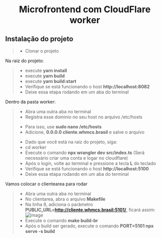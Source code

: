 <h1 align="center">
  <br>Microfrontend com CloudFlare worker
</h1>

## Instalação do projeto

> - Clonar o projeto

Na raiz do projeto:

> - execute <b>yarn install</b>
> - execute <b>yarn build</b>
> - execute <b>yarn build:start</b>
> - Verifique se está funcionando o host <b>http://localhost:8082</b> 
> - Deixe essa etapa rodando em um aba do terminal

Dentro da pasta worker:

> - Abra uma outra aba no terminal
> - Registra esse dominio no seu host no arquivo /etc/hosts
> * Para isso, use <b>sudo nano /etc/hosts</b>
> * Adicione, <b>0.0.0.0 cliente.whmcs.brasil</b> e salve o arquivo
> - Dado que você está na raiz do projeto, siga: 
> - cd worker
> - Execute o comando <b>npx wrangler dev src/index.ts</b> (Será necessário criar uma conta e logar no cloudflare)
> - Após o login, volte ao terminal e pressione a tecla <b>L</b> do teclado
> - Verifique se está funcionando o host <b>http://localhost:5100</b>
> - Deixe essa etapa rodando em um aba do terminal

Vamos colocar o clientearea para rodar

> - Abra uma outra aba no terminal
> - No clientarea, abra o arquivo <b>Makefile</b>
> - Na linha 8, adiciona o parâmetro <b>PUBLIC_URL=http://cliente.whmcs.brasil:5101/</b>, ficará assim:
> ![image](https://user-images.githubusercontent.com/52017795/216627841-fe8752a0-730c-40da-9823-72a9820f92a7.png)
> - Execute o comando <b>make build-br</b>
> - Após o build ser gerado, execute o comando <b>PORT=5101 npx serve -s build</b>
